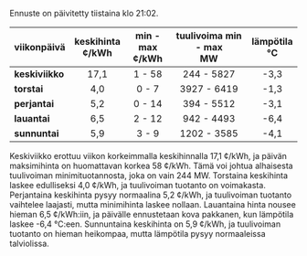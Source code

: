 Ennuste on päivitetty tiistaina klo 21:02.

| viikonpäivä  | keskihinta<br>¢/kWh | min - max<br>¢/kWh | tuulivoima min - max<br>MW | lämpötila<br>°C |
|:-------------|:----------------:|:----------------:|:-------------:|:-------------:|
| **keskiviikko** | 17,1 | 1 - 58 | 244 - 5827 | -3,3 |
| **torstai** | 4,0 | 0 - 7 | 3927 - 6419 | -1,3 |
| **perjantai** | 5,2 | 0 - 14 | 394 - 5512 | -3,1 |
| **lauantai** | 6,5 | 2 - 12 | 942 - 4493 | -6,4 |
| **sunnuntai** | 5,9 | 3 - 9 | 1202 - 3585 | -4,1 |

Keskiviikko erottuu viikon korkeimmalla keskihinnalla 17,1 ¢/kWh, ja päivän maksimihinta on huomattavan korkea 58 ¢/kWh. Tämä voi johtua alhaisesta tuulivoiman minimituotannosta, joka on vain 244 MW. Torstaina keskihinta laskee edulliseksi 4,0 ¢/kWh, ja tuulivoiman tuotanto on voimakasta. Perjantaina keskihinta pysyy normaalina 5,2 ¢/kWh, ja tuulivoiman tuotanto vaihtelee laajasti, mutta minimihinta laskee nollaan. Lauantaina hinta nousee hieman 6,5 ¢/kWh:iin, ja päivälle ennustetaan kova pakkanen, kun lämpötila laskee -6,4 °C:een. Sunnuntaina keskihinta on 5,9 ¢/kWh, ja tuulivoiman tuotanto on hieman heikompaa, mutta lämpötila pysyy normaaleissa talviolissa.